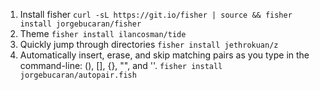 1. Install fisher `curl -sL https://git.io/fisher | source && fisher install jorgebucaran/fisher`
2. Theme `fisher install ilancosman/tide`
3. Quickly jump through directories `fisher install jethrokuan/z`
4. Automatically insert, erase, and skip matching pairs as you type in the command-line: (), [], {}, "", and ''. `fisher install jorgebucaran/autopair.fish`
